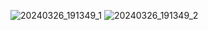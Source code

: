 ![20240326_191349_1](https://github.com/aa1049372051/aa1049372051.github.io/assets/13846404/965b393f-aa59-487f-a884-a09d052b4d53)
![20240326_191349_2](https://github.com/aa1049372051/aa1049372051.github.io/assets/13846404/9a9505db-8242-47ba-90c3-bf58e8708c63)

